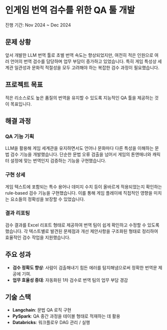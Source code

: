 # 인게임 번역 검수를 위한 QA 툴 개발

진행 기간: Nov 2024 ~ Dec 2024

## 문제 상황

앞서 개발한 LLM 번역 툴로 초벌 번역 속도는 향상되었지만, 여전히 적은 인원으로 여러 언어의 번역 검수를 담당하며 업무 부담이 증가하고 있었습니다. 특히 게임 특성상 세계관 일관성과 문화적 적절성을 모두 고려해야 하는 복잡한 검수 과정이 필요했습니다.

## 프로젝트 목표

적은 리소스로도 높은 품질의 번역을 유지할 수 있도록 지능적인 QA 툴을 제공하는 것이 목표입니다.

## 해결 과정

### QA 기능 기획

LLM을 활용해 게임 세계관을 유지하면서도 언어나 문화마다 다른 특성을 이해하는 문법 검수 기능을 개발했습니다. 단순한 문법 오류 검출을 넘어서 게임의 톤앤매너와 캐릭터 설정에 맞는 번역인지 검증하는 기능을 구현했습니다.

### 구현 상세

게임 텍스트에 포함되는 특수 용어나 데미지 수치 등이 올바르게 적용되었는지 확인하는 rule-based 검수 기능을 구현했습니다. 이를 통해 게임 플레이에 직접적인 영향을 미치는 요소들의 정확성을 보장할 수 있었습니다.

### 결과 리포팅

검수 결과를 Excel 리포트 형태로 제공하여 번역 팀이 쉽게 확인하고 수정할 수 있도록 했습니다. 각 텍스트별로 발견된 문제점과 개선 제안사항을 구조화된 형태로 정리하여 효율적인 검수 작업을 지원했습니다.


## 주요 성과

- **검수 정확도 향상**: 사람이 검출해내기 힘든 에러를 탐지해냄으로써 정확한 번역문 제공에 기여.
- **업무 효율성 증대**: 자동화된 1차 검수로 번역 팀의 업무 부담 경감


## 기술 스택

- **Langchain**: 문법 QA 로직 구현
- **PySpark**: QA 중간 과정을 테이블 형태로 적재하는 데 활용
- **Databricks**: 워크플로우 DAG 관리 / 실행

